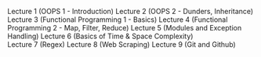 Lecture 1 (OOPS 1 - Introduction)
Lecture 2 (OOPS 2 - Dunders, Inheritance)
Lecture 3 (Functional Programming 1 - Basics)
Lecture 4 (Functional Programming 2 - Map, Filter, Reduce)
Lecture 5 (Modules and Exception Handling)
Lecture 6 (Basics of Time & Space Complexity)	
Lecture 7 (Regex)
Lecture 8 (Web Scraping)
Lecture 9 (Git and Github)
